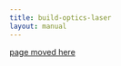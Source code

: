 ```yaml
---
title: build-optics-laser
layout: manual
---
```


[page moved here](https://github.com/nortd/lasersaur/wiki/build-optics-laser)
